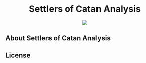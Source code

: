 <h1 align="center">Settlers of Catan Analysis</h1>

<p align="center">
<a href="https://dev.azure.com/moverperfect/Settlers Of Catan Analysis/_build/latest?definitionId=4&branchName=master"><img src="https://dev.azure.com/moverperfect/Settlers Of Catan Analysis/_apis/build/status/Settlers%20Of%20Catan%20Analysis-master-CI?branchName=master"></a>
</p>

## About Settlers of Catan Analysis


## License
